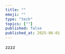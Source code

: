 ```yaml
---
title: ""
emoji: ""
type: "tech"
topics: [""]
published: false
published_at: 2025-06-01
---
```


zzzz

